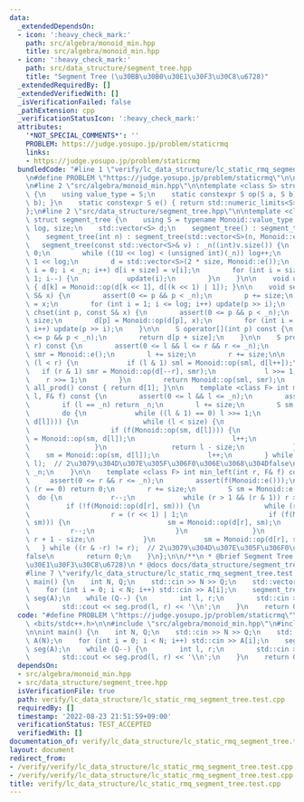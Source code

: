 ```yaml
---
data:
  _extendedDependsOn:
  - icon: ':heavy_check_mark:'
    path: src/algebra/monoid_min.hpp
    title: src/algebra/monoid_min.hpp
  - icon: ':heavy_check_mark:'
    path: src/data_structure/segment_tree.hpp
    title: "Segment Tree (\u30BB\u30B0\u30E1\u30F3\u30C8\u6728)"
  _extendedRequiredBy: []
  _extendedVerifiedWith: []
  _isVerificationFailed: false
  _pathExtension: cpp
  _verificationStatusIcon: ':heavy_check_mark:'
  attributes:
    '*NOT_SPECIAL_COMMENTS*': ''
    PROBLEM: https://judge.yosupo.jp/problem/staticrmq
    links:
    - https://judge.yosupo.jp/problem/staticrmq
  bundledCode: "#line 1 \"verify/lc_data_structure/lc_static_rmq_segment_tree.test.cpp\"\
    \n#define PROBLEM \"https://judge.yosupo.jp/problem/staticrmq\"\n\n#include <bits/stdc++.h>\n\
    \n#line 2 \"src/algebra/monoid_min.hpp\"\n\ntemplate <class S> struct monoid_min\
    \ {\n    using value_type = S;\n    static constexpr S op(S a, S b) { return std::min(a,\
    \ b); }\n    static constexpr S e() { return std::numeric_limits<S>::max(); }\n\
    };\n#line 2 \"src/data_structure/segment_tree.hpp\"\n\ntemplate <class Monoid>\
    \ struct segment_tree {\n    using S = typename Monoid::value_type;\n    int _n,\
    \ log, size;\n    std::vector<S> d;\n    segment_tree() : segment_tree(0) {}\n\
    \    segment_tree(int n) : segment_tree(std::vector<S>(n, Monoid::e())) {}\n \
    \   segment_tree(const std::vector<S>& v) : _n((int)v.size()) {\n        log =\
    \ 0;\n        while ((1U << log) < (unsigned int)(_n)) log++;\n        size =\
    \ 1 << log;\n        d = std::vector<S>(2 * size, Monoid::e());\n        for (int\
    \ i = 0; i < _n; i++) d[i + size] = v[i];\n        for (int i = size - 1; i >=\
    \ 1; i--) {\n            update(i);\n        }\n    }\n\n    void update(int k)\
    \ { d[k] = Monoid::op(d[k << 1], d[(k << 1) | 1]); }\n\n    void set(int p, const\
    \ S& x) {\n        assert(0 <= p && p < _n);\n        p += size;\n        d[p]\
    \ = x;\n        for (int i = 1; i <= log; i++) update(p >> i);\n    }\n\n    void\
    \ chset(int p, const S& x) {\n        assert(0 <= p && p < _n);\n        p +=\
    \ size;\n        d[p] = Monoid::op(d[p], x);\n        for (int i = 1; i <= log;\
    \ i++) update(p >> i);\n    }\n\n    S operator[](int p) const {\n        assert(0\
    \ <= p && p < _n);\n        return d[p + size];\n    }\n\n    S prod(int l, int\
    \ r) const {\n        assert(0 <= l && l <= r && r <= _n);\n        S sml = Monoid::e(),\
    \ smr = Monoid::e();\n        l += size;\n        r += size;\n\n        while\
    \ (l < r) {\n            if (l & 1) sml = Monoid::op(sml, d[l++]);\n         \
    \   if (r & 1) smr = Monoid::op(d[--r], smr);\n            l >>= 1;\n        \
    \    r >>= 1;\n        }\n        return Monoid::op(sml, smr);\n    }\n\n    S\
    \ all_prod() const { return d[1]; }\n\n    template <class F> int max_right(int\
    \ l, F& f) const {\n        assert(0 <= l && l <= _n);\n        assert(f(Monoid::e()));\n\
    \        if (l == _n) return _n;\n        l += size;\n        S sm = Monoid::e();\n\
    \        do {\n            while ((l & 1) == 0) l >>= 1;\n            if (!f(Monoid::op(sm,\
    \ d[l]))) {\n                while (l < size) {\n                    l <<= 1;\n\
    \                    if (f(Monoid::op(sm, d[l]))) {\n                        sm\
    \ = Monoid::op(sm, d[l]);\n                        l++;\n                    }\n\
    \                }\n                return l - size;\n            }\n        \
    \    sm = Monoid::op(sm, d[l]);\n            l++;\n        } while ((l & -l) !=\
    \ l);  // 2\u3079\u304D\u307E\u305F\u306F0\u306E\u3068\u304Dfalse\n        return\
    \ _n;\n    }\n\n    template <class F> int min_left(int r, F& f) const {\n   \
    \     assert(0 <= r && r <= _n);\n        assert(f(Monoid::e()));\n        if\
    \ (r == 0) return 0;\n        r += size;\n        S sm = Monoid::e();\n      \
    \  do {\n            r--;\n            while (r > 1 && (r & 1)) r >>= 1;\n   \
    \         if (!f(Monoid::op(d[r], sm))) {\n                while (r < size) {\n\
    \                    r = (r << 1) | 1;\n                    if (f(Monoid::op(d[r],\
    \ sm))) {\n                        sm = Monoid::op(d[r], sm);\n              \
    \          r--;\n                    }\n                }\n                return\
    \ r + 1 - size;\n            }\n            sm = Monoid::op(d[r], sm);\n     \
    \   } while ((r & -r) != r);  // 2\u3079\u304D\u307E\u305F\u306F0\u306E\u3068\u304D\
    false\n        return 0;\n    }\n};\n\n/**\n * @brief Segment Tree (\u30BB\u30B0\
    \u30E1\u30F3\u30C8\u6728)\n * @docs docs/data_structure/segment_tree.md\n */\n\
    #line 7 \"verify/lc_data_structure/lc_static_rmq_segment_tree.test.cpp\"\n\nint\
    \ main() {\n    int N, Q;\n    std::cin >> N >> Q;\n    std::vector<int> A(N);\n\
    \    for (int i = 0; i < N; i++) std::cin >> A[i];\n    segment_tree<monoid_min<int>>\
    \ seg(A);\n    while (Q--) {\n        int l, r;\n        std::cin >> l >> r;\n\
    \        std::cout << seg.prod(l, r) << '\\n';\n    }\n    return 0;\n}\n"
  code: "#define PROBLEM \"https://judge.yosupo.jp/problem/staticrmq\"\n\n#include\
    \ <bits/stdc++.h>\n\n#include \"src/algebra/monoid_min.hpp\"\n#include \"src/data_structure/segment_tree.hpp\"\
    \n\nint main() {\n    int N, Q;\n    std::cin >> N >> Q;\n    std::vector<int>\
    \ A(N);\n    for (int i = 0; i < N; i++) std::cin >> A[i];\n    segment_tree<monoid_min<int>>\
    \ seg(A);\n    while (Q--) {\n        int l, r;\n        std::cin >> l >> r;\n\
    \        std::cout << seg.prod(l, r) << '\\n';\n    }\n    return 0;\n}"
  dependsOn:
  - src/algebra/monoid_min.hpp
  - src/data_structure/segment_tree.hpp
  isVerificationFile: true
  path: verify/lc_data_structure/lc_static_rmq_segment_tree.test.cpp
  requiredBy: []
  timestamp: '2022-08-23 21:51:59+09:00'
  verificationStatus: TEST_ACCEPTED
  verifiedWith: []
documentation_of: verify/lc_data_structure/lc_static_rmq_segment_tree.test.cpp
layout: document
redirect_from:
- /verify/verify/lc_data_structure/lc_static_rmq_segment_tree.test.cpp
- /verify/verify/lc_data_structure/lc_static_rmq_segment_tree.test.cpp.html
title: verify/lc_data_structure/lc_static_rmq_segment_tree.test.cpp
---
```

